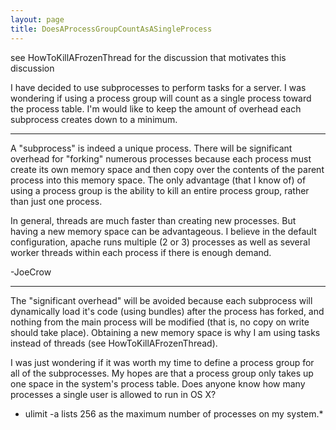 ```yaml
---
layout: page
title: DoesAProcessGroupCountAsASingleProcess
---
```


see HowToKillAFrozenThread for the discussion that motivates this discussion

I have decided to use subprocesses to perform tasks for a server. I was wondering if using a process group will count as a single process toward the process table. I'm would like to keep the amount of overhead each subprocess creates down to a minimum. 


----
A "subprocess" is indeed a unique process.  There will be significant overhead for "forking" numerous processes because each process must create its own memory space and then copy over the contents of the parent process into this memory space.  The only advantage (that I know of) of using a process group is the ability to kill an entire process group, rather than just one process.

In general, threads are much faster than creating new processes.  But having a new memory space can be advantageous.  I believe in the default configuration, apache runs multiple (2 or 3) processes as well as several worker threads within each process if there is enough demand.

-JoeCrow

----

The "significant overhead" will be avoided because each subprocess will dynamically load it's code (using bundles) after the process has forked, and nothing from the main process will be modified (that is, no copy on write should take place). Obtaining a new memory space is why I am using tasks instead of threads (see HowToKillAFrozenThread).  

I was just wondering if it was worth my time to define a process group for all of the subprocesses. My hopes are that a process group only takes up one space in the system's process table. Does anyone know how many processes a single user is allowed to run in OS X?

*    ulimit -a lists 256 as the maximum number of processes on my system.*

